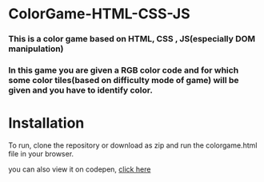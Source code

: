 # ColorGame-HTML-CSS-JS

### This is a color game based on HTML, CSS , JS(especially DOM manipulation)

### In this game you are given a RGB color code and for which some color tiles(based on difficulty mode of game) will be given and you have to identify color.

# Installation

To run, clone the repository or download as zip and run the colorgame.html file in your browser.

you can also view it on codepen, [click here](https://gupta-piyush19.github.io/ColorGame-HTML-CSS-JS/)

